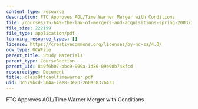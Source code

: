 ```yaml
---
content_type: resource
description: FTC Approves AOL/Time Warner Merger with Conditions
file: /courses/15-649-the-law-of-mergers-and-acquisitions-spring-2003/3d579bcd504a1ee83e23260a38376431_class9ftcaoltimewarner.pdf
file_size: 222199
file_type: application/pdf
learning_resource_types: []
license: https://creativecommons.org/licenses/by-nc-sa/4.0/
ocw_type: OCWFile
parent_title: Study Materials
parent_type: CourseSection
parent_uid: 849f6b07-bbc9-999a-1d86-09e98b748fcd
resourcetype: Document
title: class9ftcaoltimewarner.pdf
uid: 3d579bcd-504a-1ee8-3e23-260a38376431
---
```

FTC Approves AOL/Time Warner Merger with Conditions